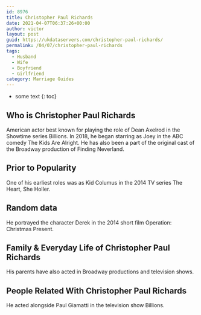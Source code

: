 ```yaml
---
id: 8976
title: Christopher Paul Richards
date: 2021-04-07T06:37:26+00:00
author: victor
layout: post
guid: https://ukdataservers.com/christopher-paul-richards/
permalink: /04/07/christopher-paul-richards
tags:
  - Husband
  - Wife
  - Boyfriend
  - Girlfriend
category: Marriage Guides
---
```


* some text
{: toc}


## Who is Christopher Paul Richards



American actor best known for playing the role of Dean Axelrod in the Showtime series Billions. In 2018, he began starring as Joey in the ABC comedy The Kids Are Alright. He has also been a part of the original cast of the Broadway production of Finding Neverland.

                
                
                
## Prior to Popularity



One of his earliest roles was as Kid Columus in the 2014 TV series The Heart, She Holler.

                
                
                
## Random data



He portrayed the character Derek in the 2014 short film Operation: Christmas Present.

                
                
                
## Family & Everyday Life of Christopher Paul Richards



His parents have also acted in Broadway productions and television shows.

                
                
                
## People Related With Christopher Paul Richards



He acted alongside Paul Giamatti in the television show Billions.

                
              
            
          
          
          